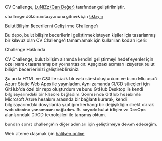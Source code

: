 CV Challenge, [LuNiZz (Can Değer)](https://github.com/LuNiZz) tarafından geliştirilmiştir.

challenge dökümantasyonuna gitmek için [tıklayın](https://github.com/LuNiZz/siber-guvenlik-sss/blob/master/Belgeler/Dokumanlar/CV_Challenge.md)

Bulut Bilişim Becerilerini Geliştirme Challenge'ı

Bu depo, bulut bilişim becerilerini geliştirmek isteyen kişiler için tasarlanmış bir kılavuz olan CV Challenge'ı tamamlamak için kullanılan kodları içerir.

Challenge Hakkında

CV Challenge, bulut bilişim alanında kendini geliştirmeyi hedefleyenler için özel olarak tasarlanmış bir yol haritasıdır. Aşağıdaki adımları izleyerek bulut bilişim becerilerinizi geliştirebilirsiniz:

Şu anda HTML ve CSS ile statik bir web sitesi oluşturdum ve bunu Microsoft Azure Static Web Apps ile yayınladım. Aynı zamanda CI/CD süreçleri için GitHub'da özel bir repo oluşturdum ve bunu GitHub Desktop ile kendi bilgisayarımdaki bir klasöre bağladım. Sonrasında GitHub hesabımla Microsoft Azure hesabım arasında bir bağlantı kurarak, kendi bilgisayarımdaki dosyalarda yaptığım herhangi bir değişikliğin direkt olarak web sitesine yansımasını sağladım. Bu sayede bulut bilişim ve DevOps alanlarındaki CI/CD teknolojileri ile tanışmış oldum.

bundan sonra challenge'ın diğer adımları için geliştirmeye devam edeceğim.

Web siteme ulaşmak için [halitsen.online](halitsen.online)
